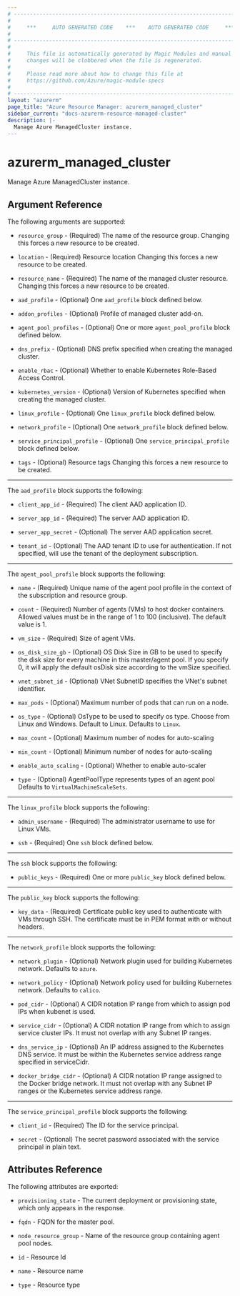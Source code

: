 ```yaml
---
# ----------------------------------------------------------------------------
#
#     ***     AUTO GENERATED CODE    ***    AUTO GENERATED CODE     ***
#
# ----------------------------------------------------------------------------
#
#     This file is automatically generated by Magic Modules and manual
#     changes will be clobbered when the file is regenerated.
#
#     Please read more about how to change this file at
#     https://github.com/Azure/magic-module-specs
#
# ----------------------------------------------------------------------------
layout: "azurerm"
page_title: "Azure Resource Manager: azurerm_managed_cluster"
sidebar_current: "docs-azurerm-resource-managed-cluster"
description: |-
  Manage Azure ManagedCluster instance.
---
```


# azurerm_managed_cluster

Manage Azure ManagedCluster instance.


## Argument Reference

The following arguments are supported:

* `resource_group` - (Required) The name of the resource group. Changing this forces a new resource to be created.

* `location` - (Required) Resource location Changing this forces a new resource to be created.

* `resource_name` - (Required) The name of the managed cluster resource. Changing this forces a new resource to be created.

* `aad_profile` - (Optional) One `aad_profile` block defined below.

* `addon_profiles` - (Optional) Profile of managed cluster add-on.

* `agent_pool_profiles` - (Optional) One or more `agent_pool_profile` block defined below.

* `dns_prefix` - (Optional) DNS prefix specified when creating the managed cluster.

* `enable_rbac` - (Optional) Whether to enable Kubernetes Role-Based Access Control.

* `kubernetes_version` - (Optional) Version of Kubernetes specified when creating the managed cluster.

* `linux_profile` - (Optional) One `linux_profile` block defined below.

* `network_profile` - (Optional) One `network_profile` block defined below.

* `service_principal_profile` - (Optional) One `service_principal_profile` block defined below.

* `tags` - (Optional) Resource tags Changing this forces a new resource to be created.

---

The `aad_profile` block supports the following:

* `client_app_id` - (Required) The client AAD application ID.

* `server_app_id` - (Required) The server AAD application ID.

* `server_app_secret` - (Optional) The server AAD application secret.

* `tenant_id` - (Optional) The AAD tenant ID to use for authentication. If not specified, will use the tenant of the deployment subscription.

---

The `agent_pool_profile` block supports the following:

* `name` - (Required) Unique name of the agent pool profile in the context of the subscription and resource group.

* `count` - (Required) Number of agents (VMs) to host docker containers. Allowed values must be in the range of 1 to 100 (inclusive). The default value is 1.

* `vm_size` - (Required) Size of agent VMs.

* `os_disk_size_gb` - (Optional) OS Disk Size in GB to be used to specify the disk size for every machine in this master/agent pool. If you specify 0, it will apply the default osDisk size according to the vmSize specified.

* `vnet_subnet_id` - (Optional) VNet SubnetID specifies the VNet's subnet identifier.

* `max_pods` - (Optional) Maximum number of pods that can run on a node.

* `os_type` - (Optional) OsType to be used to specify os type. Choose from Linux and Windows. Default to Linux. Defaults to `Linux`.

* `max_count` - (Optional) Maximum number of nodes for auto-scaling

* `min_count` - (Optional) Minimum number of nodes for auto-scaling

* `enable_auto_scaling` - (Optional) Whether to enable auto-scaler

* `type` - (Optional) AgentPoolType represents types of an agent pool Defaults to `VirtualMachineScaleSets`.

---

The `linux_profile` block supports the following:

* `admin_username` - (Required) The administrator username to use for Linux VMs.

* `ssh` - (Required) One `ssh` block defined below.


---

The `ssh` block supports the following:

* `public_keys` - (Required) One or more `public_key` block defined below.


---

The `public_key` block supports the following:

* `key_data` - (Required) Certificate public key used to authenticate with VMs through SSH. The certificate must be in PEM format with or without headers.

---

The `network_profile` block supports the following:

* `network_plugin` - (Optional) Network plugin used for building Kubernetes network. Defaults to `azure`.

* `network_policy` - (Optional) Network policy used for building Kubernetes network. Defaults to `calico`.

* `pod_cidr` - (Optional) A CIDR notation IP range from which to assign pod IPs when kubenet is used.

* `service_cidr` - (Optional) A CIDR notation IP range from which to assign service cluster IPs. It must not overlap with any Subnet IP ranges.

* `dns_service_ip` - (Optional) An IP address assigned to the Kubernetes DNS service. It must be within the Kubernetes service address range specified in serviceCidr.

* `docker_bridge_cidr` - (Optional) A CIDR notation IP range assigned to the Docker bridge network. It must not overlap with any Subnet IP ranges or the Kubernetes service address range.

---

The `service_principal_profile` block supports the following:

* `client_id` - (Required) The ID for the service principal.

* `secret` - (Optional) The secret password associated with the service principal in plain text.

## Attributes Reference

The following attributes are exported:

* `provisioning_state` - The current deployment or provisioning state, which only appears in the response.

* `fqdn` - FQDN for the master pool.

* `node_resource_group` - Name of the resource group containing agent pool nodes.

* `id` - Resource Id

* `name` - Resource name

* `type` - Resource type
